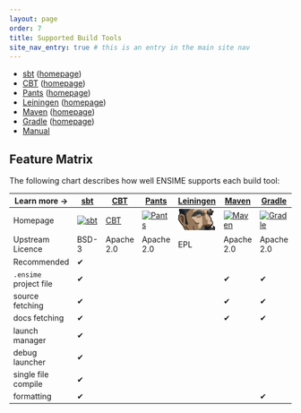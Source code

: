 ```yaml
---
layout: page
order: 7
title: Supported Build Tools
site_nav_entry: true # this is an entry in the main site nav
---
```


[sbt]: http://www.scala-sbt.org
[sbtI]: http://www.scala-sbt.org/assets/typesafe_sbt_svg.svg
[cbt]: https://github.com/cvogt/cbt
[pants]: https://pantsbuild.github.io/
[pantsI]: https://pantsbuild.github.io/logo.ico
[lein]: http://leiningen.org/
[leinI]: /public/ensime-leiningen-logo.png
[mvn]: https://maven.apache.org/
[mvnI]: https://maven.apache.org/images/maven-logo-black-on-white.png
[gradle]: http://gradle.org/
[gradleI]: http://gradle.wpengine.netdna-cdn.com/wp-content/uploads/2015/10/gradle-logo-horizontal2.svg

- [sbt](sbt) ([homepage][sbt])
- [CBT](cbt) ([homepage][cbt])
- [Pants](pants) ([homepage][pants])
- [Leiningen](lein) ([homepage][lein])
- [Maven](maven) ([homepage][mvn])
- [Gradle](gradle) ([homepage][gradle])
- [Manual](manual)

## Feature Matrix

The following chart describes how well ENSIME supports each build tool:

| Learn more →           | [sbt](sbt)          | [CBT](cbt) | [Pants](pants)            | [Leiningen](lein)           | [Maven](maven)        | [Gradle](gradle)             | [Manual](manual) |
| ---------------------- | ------------------- | ---------- | ------------------------- | --------------------------- | --------------------- | ---------------------------- | ---------------- |
| Homepage               | [![sbt][sbtI]][sbt] | [CBT][cbt] | [![Pants][pantsI]][pants] | [![Leiningen][leinI]][lein] | [![Maven][mvnI]][mvn] | [![Gradle][gradleI]][gradle] | -                |
| Upstream Licence       | BSD-3               | Apache 2.0 | Apache 2.0                | EPL                         | Apache 2.0            | Apache 2.0                   | -                |
| Recommended            | ✔                   |            |                           |                             |                       |                              |                  |
| `.ensime` project file | ✔                   |            |                           |                             | ✔                     | ✔                            | ✔                |
| source fetching        | ✔                   |            |                           |                             | ✔                     | ✔                            |                  |
| docs fetching          | ✔                   |            |                           |                             | ✔                     | ✔                            |                  |
| launch manager         | ✔                   |            |                           |                             |                       |                              |                  |
| debug launcher         | ✔                   |            |                           |                             |                       |                              |                  |
| single file compile    | ✔                   |            |                           |                             |                       |                              |                  |
| formatting             | ✔                   |            |                           |                             |                       | ✔                            |                  |
